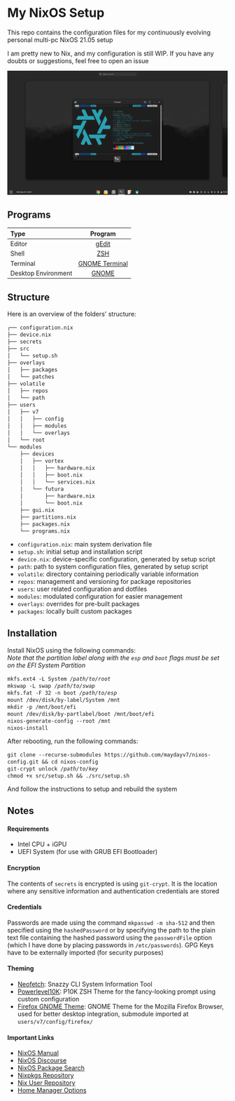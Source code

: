 # My NixOS Setup
This repo contains the configuration files for my continuously evolving personal multi-pc NixOS 21.05 setup

I am pretty new to Nix, and my configuration is still WIP. If you have any doubts or suggestions, feel free to open an issue

![desktop](./src/desktop.png)

## Programs
| Type                | Program                     |
| :------------------ | :-------------------------: |
| Editor              | [gEdit](https://wiki.gnome.org/Apps/Gedit) |
| Shell               | [ZSH](https://www.zsh.org) |
| Terminal            | [GNOME Terminal](https://gitlab.gnome.org/GNOME/gnome-terminal) |
| Desktop Environment | [GNOME](https://www.gnome.org) |

## Structure

Here is an overview of the folders' structure:

```
┌── configuration.nix
├── device.nix
├── secrets
├── src
│   └── setup.sh
├── overlays
│   ├── packages
│   └── patches
├── volatile
│   ├── repos
│   └── path
├── users
│   ├── v7
│   │   ├── config
│   │   ├── modules
│   │   └── overlays
│   └── root
└── modules
    ├── devices
    │   ├── vortex
    │   │   ├── hardware.nix
    │   │   ├── boot.nix
    │   │   └── services.nix
    │   └── futura
    │       ├── hardware.nix
    │       └── boot.nix
    ├── gui.nix
    ├── partitions.nix
    ├── packages.nix
    └── programs.nix
```

- `configuration.nix`: main system derivation file
- `setup.sh`: initial setup and installation script
- `device.nix`: device-specific configuration, generated by setup script
- `path`: path to system configuration files, generated by setup script
- `volatile`: directory containing periodically variable information
- `repos`: management and versioning for package repositories
- `users`: user related configuration and dotfiles
- `modules`: modulated configuration for easier management
- `overlays`: overrides for pre-built packages
- `packages`: locally built custom packages

## Installation
Install NixOS using the following commands:  
*Note that the partition label along with the `esp` and `boot` flags must be set on the EFI System Partition*
<pre><code>mkfs.ext4 -L System <i>/path/to/root</i>
mkswap -L swap <i>/path/to/swap</i>
mkfs.fat -F 32 -n boot <i>/path/to/esp</i>
mount /dev/disk/by-label/System /mnt
mkdir -p /mnt/boot/efi
mount /dev/disk/by-partlabel/boot /mnt/boot/efi
nixos-generate-config --root /mnt
nixos-install
</code></pre>

After rebooting, run the following commands:
<pre><code>git clone --recurse-submodules https://github.com/maydayv7/nixos-config.git && cd nixos-config
git-crypt unlock <i>/path/to/key</i>
chmod +x src/setup.sh && ./src/setup.sh
</code></pre>
And follow the instructions to setup and rebuild the system

## Notes
#### Requirements
- Intel CPU + iGPU
- UEFI System (for use with GRUB EFI Bootloader)

#### Encryption
The contents of `secrets` is encrypted is using `git-crypt`. It is the location where any sensitive information and authentication credentials are stored

#### Credentials
Passwords are made using the command `mkpasswd -m sha-512` and then specified using the `hashedPassword` or by specifying the path to the plain text file containing the hashed password using the `passwordFile` option (which I have done by placing passwords in `/etc/passwords`). GPG Keys have to be externally imported (for security purposes)

#### Theming
- [Neofetch](https://github.com/dylanaraps/neofetch): Snazzy CLI System Information Tool
- [Powerlevel10K](https://github.com/romkatv/powerlevel10k): P10K ZSH Theme for the fancy-looking prompt using custom configuration
- [Firefox GNOME Theme](https://github.com/rafaelmardojai/firefox-gnome-theme): GNOME Theme for the Mozilla Firefox Browser, used for better desktop integration, submodule imported at `users/v7/config/firefox/`

#### Important Links

- [NixOS Manual](https://nixos.org/manual/nixpkgs/stable)
- [NixOS Discourse](https://discourse.nixos.org/)
- [NixOS Package Search](https://search.nixos.org/)
- [Nixpkgs Repository](https://github.com/NixOS/nixpkgs)
- [Nix User Repository](https://github.com/nix-community/NUR)
- [Home Manager Options](https://rycee.gitlab.io/home-manager/options.html)